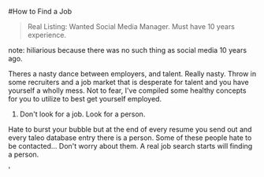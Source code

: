 #How to Find a Job

> Real Listing: Wanted Social Media Manager. Must have 10 years experience.

note: hiliarious because there was no such thing as social media 10 years ago.

Theres a nasty dance between employers, and talent. Really nasty. Throw in some recruiters and a job market that is desperate for talent and you have yourself a wholly mess. Not to fear, I've compiled some healthy concepts for you to utilize to best get yourself employed.

1. Don't look for a job. Look for a person. 

Hate to burst your bubble but at the end of every resume you send out and every taleo database entry there is a person. Some of these people hate to be contacted... Don't worry about them. A real job search starts will finding a person.

'